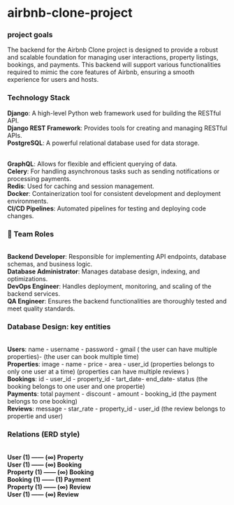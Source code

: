 # airbnb-clone-project

<h3> project goals</h3>

<p>The backend for the Airbnb Clone project is designed to provide a robust and scalable foundation for managing user interactions, property listings, bookings, and payments. This backend will support various functionalities required to mimic the core features of Airbnb, ensuring a smooth experience for users and hosts.</p>

<h3> Technology Stack</h3>

<b>Django</b>: A high-level Python web framework used for building the RESTful API.
</br><b>Django REST Framework</b>: Provides tools for creating and managing RESTful APIs.
</br><b>PostgreSQL</b>: A powerful relational database used for data storage.

</br><b>GraphQL</b>: Allows for flexible and efficient querying of data.
</br><b>Celery</b>: For handling asynchronous tasks such as sending notifications or processing payments.
</br><b>Redis</b>: Used for caching and session management.
</br><b>Docker</b>: Containerization tool for consistent development and deployment environments.</br>
<b>CI/CD Pipelines</b>: Automated pipelines for testing and deploying code changes.


<h3> 👥 Team Roles</h3>
</br><b>Backend Developer</b>: Responsible for implementing API endpoints, database schemas, and business logic.
</br><b>Database Administrator</b>: Manages database design, indexing, and optimizations.
</br><b>DevOps Engineer</b>: Handles deployment, monitoring, and scaling of the backend services.
</br><b>QA Engineer</b>: Ensures the backend functionalities are thoroughly tested and meet quality standards.

<h3>Database Design:
key entities</h3>

</br><b>Users</b>: name - username - password - gmail ( the user can have multiple properties)- (the user can book multiple time)
</br><b>Properties</b>: image - name - price - area - user_id (properties belongs to only one user at a time) (properties can have multiple reviews )
</br><b>Bookings</b>: id - user_id - property_id - tart_date- end_date- status  (the booking belongs to one user and one propertie)
</br><b>Payments</b>: total payment - discount - amount - booking_id (the payment belongs to one booking)
</br><b>Reviews</b>: message - star_rate - property_id - user_id  (the review belongs to propertie and user)

<h3>Relations (ERD style)</h3>
 </br><b>User (1) —— (∞) Property
 </br>User (1) —— (∞) Booking
 </br>Property (1) —— (∞) Booking
 </br>Booking (1) —— (1) Payment
 </br>Property (1) —— (∞) Review
 </br>User (1) —— (∞) Review </b>

